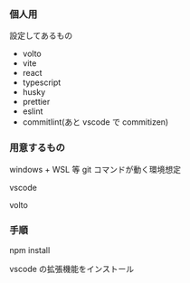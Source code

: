 ### 個人用

設定してあるもの

-   volto
-   vite
-   react
-   typescript
-   husky
-   prettier
-   eslint
-   commitlint(あと vscode で commitizen)

### 用意するもの

windows + WSL 等 git コマンドが動く環境想定

vscode

volto

### 手順

npm install

vscode の拡張機能をインストール
